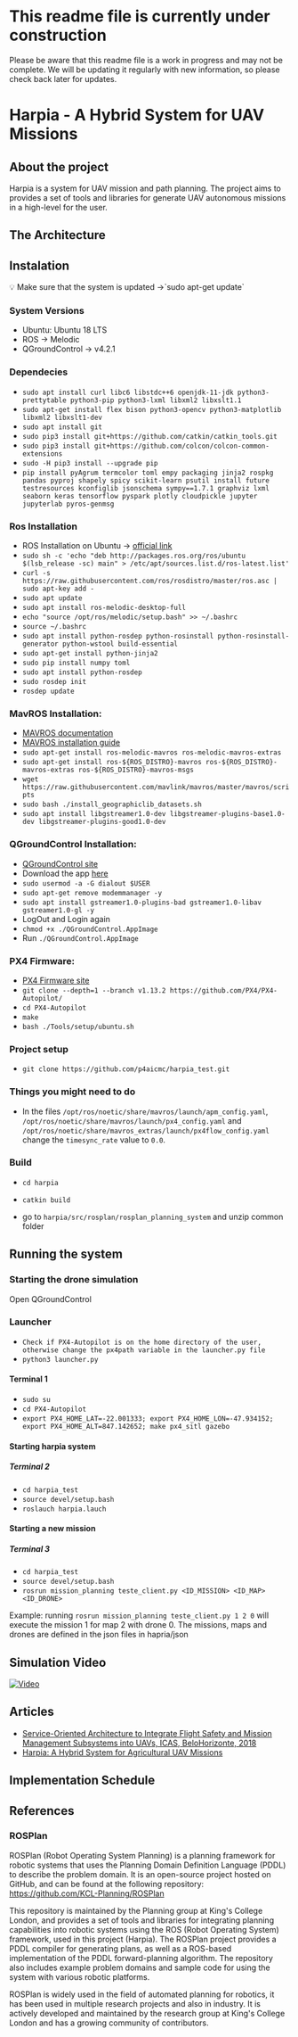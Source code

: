 # This readme file is currently under construction

Please be aware that this readme file is a work in progress and may not be complete. We will be updating it regularly with new information, so please check back later for updates.

# Harpia - A Hybrid System for UAV Missions

## About the project

Harpia is a system for UAV mission and path planning. The project aims to provides a set of tools and libraries for generate UAV autonomous missions in a high-level for the user. 

## The Architecture

## Instalation
<aside>
💡 Make sure that the system is updated →`sudo apt-get update`
</aside>

### System Versions

- Ubuntu: Ubuntu 18 LTS
- ROS → Melodic
- QGroundControl → v4.2.1

### Dependecies

- `sudo apt install curl libc6 libstdc++6 openjdk-11-jdk python3-prettytable python3-pip python3-lxml libxml2 libxslt1.1`
- `sudo apt-get install flex bison python3-opencv python3-matplotlib libxml2 libxslt1-dev`
- `sudo apt install git`
- `sudo pip3 install git+https://github.com/catkin/catkin_tools.git`
- `sudo pip3 install git+https://github.com/colcon/colcon-common-extensions`
- `sudo -H pip3 install --upgrade pip`
- `pip install pyAgrum termcolor toml empy packaging jinja2 rospkg pandas pyproj shapely spicy scikit-learn psutil install future testresources kconfiglib jsonschema sympy==1.7.1 graphviz lxml  seaborn keras tensorflow pyspark plotly cloudpickle jupyter jupyterlab pyros-genmsg`

### Ros Installation

- ROS Installation on Ubuntu → [official link](http://wiki.ros.org/melodic/Installation/Ubuntu)
- `sudo sh -c 'echo "deb http://packages.ros.org/ros/ubuntu $(lsb_release -sc) main" > /etc/apt/sources.list.d/ros-latest.list'`
- `curl -s https://raw.githubusercontent.com/ros/rosdistro/master/ros.asc | sudo apt-key add -`
- `sudo apt update`
- `sudo apt install ros-melodic-desktop-full`
- `echo "source /opt/ros/melodic/setup.bash" >> ~/.bashrc`
- `source ~/.bashrc`
- `sudo apt install python-rosdep python-rosinstall python-rosinstall-generator python-wstool build-essential`
- `sudo apt-get install python-jinja2`
- `sudo pip install numpy toml`
- `sudo apt install python-rosdep`
- `sudo rosdep init`
- `rosdep update`

### MavROS Installation:

- [MAVROS documentation](http://wiki.ros.org/mavros)
- [MAVROS installation guide](https://docs.px4.io/main/en/ros/mavros_installation.html)
- `sudo apt-get install ros-melodic-mavros ros-melodic-mavros-extras`
- `sudo apt-get install ros-${ROS_DISTRO}-mavros ros-${ROS_DISTRO}-mavros-extras ros-${ROS_DISTRO}-mavros-msgs`
- `wget https://raw.githubusercontent.com/mavlink/mavros/master/mavros/scripts`
- `sudo bash ./install_geographiclib_datasets.sh`
- `sudo apt install libgstreamer1.0-dev libgstreamer-plugins-base1.0-dev libgstreamer-plugins-good1.0-dev`

### QGroundControl Installation:
- [QGroundControl site](http://qgroundcontrol.com/)
- Download the app [here](https://github.com/mavlink/qgroundcontrol/releases/download/v4.1.6/QGroundControl.AppImage)
- `sudo usermod -a -G dialout $USER`
- `sudo apt-get remove modemmanager -y`
- `sudo apt install gstreamer1.0-plugins-bad gstreamer1.0-libav gstreamer1.0-gl -y`
- LogOut and Login again
- `chmod +x ./QGroundControl.AppImage`
- Run `./QGroundControl.AppImage`

### PX4 Firmware:
- [PX4 Firmware site](https://docs.px4.io/main/en/)
- `git clone --depth=1 --branch v1.13.2 https://github.com/PX4/PX4-Autopilot/`
- `cd PX4-Autopilot`
- `make`
- `bash ./Tools/setup/ubuntu.sh`


### Project setup

- `git clone https://github.com/p4aicmc/harpia_test.git`

### Things you might need to do

- In the files `/opt/ros/noetic/share/mavros/launch/apm_config.yaml`, `/opt/ros/noetic/share/mavros/launch/px4_config.yaml` and `/opt/ros/noetic/share/mavros_extras/launch/px4flow_config.yaml` change the `timesync_rate` value to `0.0`.

### Build

- `cd harpia`
- `catkin build`

- go to `harpia/src/rosplan/rosplan_planning_system` and unzip common folder

## Running the system
### Starting the drone simulation

Open QGroundControl

### Launcher
- `Check if PX4-Autopilot is on the home directory of the user, otherwise change the px4path variable in the launcher.py file`
- `python3 launcher.py`

#### Terminal 1
- `sudo su`
- `cd PX4-Autopilot`
- `export PX4_HOME_LAT=-22.001333; export PX4_HOME_LON=-47.934152; export PX4_HOME_ALT=847.142652; make px4_sitl gazebo`

#### Starting harpia system
##### Terminal 2
- `cd harpia_test`
- `source devel/setup.bash`
- `roslauch harpia.lauch`

#### Starting a new mission
##### Terminal 3
- `cd harpia_test`
- `source devel/setup.bash`
- `rosrun mission_planning teste_client.py <ID_MISSION> <ID_MAP> <ID_DRONE>`

Example: running `rosrun mission_planning teste_client.py 1 2 0` will execute the mission 1 for map 2 with drone 0. The missions, maps and drones are defined in the json files in hapria/json

## Simulation Video

[![Video](https://i9.ytimg.com/vi_webp/--hn0I5QUJ8/mq2.webp?sqp=CJzBop4G-oaymwEmCMACELQB8quKqQMa8AEB-AHUBoAC4AOKAgwIABABGGQgZShUMA8=&rs=AOn4CLALXTaHg7IRncNrzhT9RfPaIgf7Pg)](https://youtu.be/--hn0I5QUJ8)

## Articles 
- [Service-Oriented Architecture to Integrate Flight Safety and Mission Management Subsystems into UAVs, ICAS, BeloHorizonte, 2018](https://www.icas.org/ICAS_ARCHIVE/ICAS2018/data/papers/ICAS2018_0374_paper.pdf)
- [Harpia: A Hybrid System for Agricultural UAV Missions](https://authors.elsevier.com/tracking/article/details.do?surname=Vannini&aid=100191&jid=ATECH)

## Implementation Schedule 

## References

### ROSPlan

ROSPlan (Robot Operating System Planning) is a planning framework for robotic systems that uses the Planning Domain Definition Language (PDDL) to describe the problem domain. It is an open-source project hosted on GitHub, and can be found at the following repository: https://github.com/KCL-Planning/ROSPlan

This repository is maintained by the Planning group at King's College London, and provides a set of tools and libraries for integrating planning capabilities into robotic systems using the ROS (Robot Operating System) framework, used in this project (Harpia). The ROSPlan project provides a PDDL compiler for generating plans, as well as a ROS-based implementation of the PDDL forward-planning algorithm. The repository also includes example problem domains and sample code for using the system with various robotic platforms.

ROSPlan is widely used in the field of automated planning for robotics, it has been used in multiple research projects and also in industry. It is actively developed and maintained by the research group at King's College London and has a growing community of contributors.

